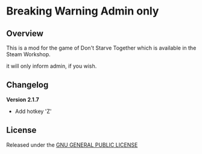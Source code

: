 # Breaking Warning Admin only

## Overview

This is a mod for the game of Don't Starve Together which is available in the Steam Workshop. 

it will only inform admin, if you wish.

## Changelog

**Version 2.1.7**

- Add hotkey 'Z'

## License

Released under the [GNU GENERAL PUBLIC LICENSE](https://www.gnu.org/licenses/gpl-3.0.en.html)